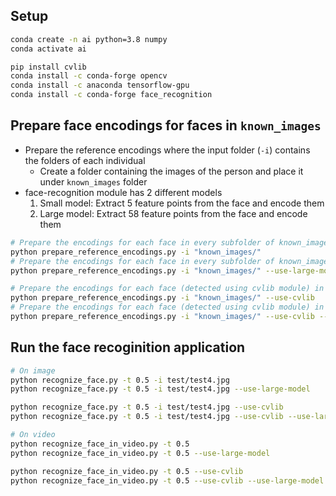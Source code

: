 
## Setup

```sh
conda create -n ai python=3.8 numpy
conda activate ai
```

```sh
pip install cvlib
conda install -c conda-forge opencv
conda install -c anaconda tensorflow-gpu
conda install -c conda-forge face_recognition
```

## Prepare face encodings for faces in `known_images`

* Prepare the reference encodings where the input folder (`-i`) contains the folders of each individual
    - Create a folder containing the images of the person and place it under `known_images` folder
* face-recognition module has 2 different models
    1. Small model: Extract 5 feature points from the face and encode them
    2. Large model: Extract 58 feature points from the face and encode them


```sh
# Prepare the encodings for each face in every subfolder of known_images using small model
python prepare_reference_encodings.py -i "known_images/"
# Prepare the encodings for each face in every subfolder of known_images using large model
python prepare_reference_encodings.py -i "known_images/" --use-large-model

# Prepare the encodings for each face (detected using cvlib module) in every subfolder of known_images using small model
python prepare_reference_encodings.py -i "known_images/" --use-cvlib
# Prepare the encodings for each face (detected using cvlib module) in every subfolder of known_images using large model
python prepare_reference_encodings.py -i "known_images/" --use-cvlib --use-large-model
```

## Run the face recoginition application

```sh
# On image
python recognize_face.py -t 0.5 -i test/test4.jpg
python recognize_face.py -t 0.5 -i test/test4.jpg --use-large-model

python recognize_face.py -t 0.5 -i test/test4.jpg --use-cvlib
python recognize_face.py -t 0.5 -i test/test4.jpg --use-cvlib --use-large-model

# On video
python recognize_face_in_video.py -t 0.5
python recognize_face_in_video.py -t 0.5 --use-large-model

python recognize_face_in_video.py -t 0.5 --use-cvlib
python recognize_face_in_video.py -t 0.5 --use-cvlib --use-large-model

```
